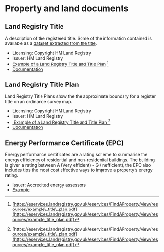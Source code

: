 # Property and land documents

## Land Registry Title

A description of the registered title. Some of the information contained is available as a [dataset extracted from the title](https://use-land-property-data.service.gov.uk/datasets/nps/tech-spec/3).

* Licensing: Copyright HM Land Registry
* Issuer: HM Land Registry
* [Example of a Land Registry Title and Title Plan](examples/illustrative-title-register.png) [^1]
* [Documentation](https://www.gov.uk/government/publications/how-to-read-a-title-register-and-title-plan/how-to-read-a-title-register)

## Land Registry Title Plan

Land Registry Title Plans show the the approximate boundary for a register title on an ordinance survey map.

* Licensing: Copyright HM Land Registry
* Issuer: HM Land Registry
* [ Example of a Land Registry Title and Title Plan ](examples/example_title_plan.pdf)[^2]
* [Documentation](https://www.gov.uk/government/publications/how-to-read-a-title-register-and-title-plan/how-to-read-a-title-plan)

## Energy Performance Certificate (EPC)
Energy performance certificates are a rating scheme to summarise the energy efficiency of residential and non-residential buildings. The building is given a rating between A (Very efficient) - G (Inefficient), the EPC also includes tips the most cost effective ways to improve a property’s energy rating.

* Issuer: Accredited energy assessors
* [Example](example_epc.pdf)



[^1]:	[https://eservices.landregistry.gov.uk/eservices/FindAProperty/view/resources/example\_title\_plan.pdf](https://eservices.landregistry.gov.uk/eservices/FindAProperty/view/resources/example_title_plan.pdf)

[^2]:	[https://eservices.landregistry.gov.uk/eservices/FindAProperty/view/resources/example\_title\_plan.pdf](https://eservices.landregistry.gov.uk/eservices/FindAProperty/view/resources/example_title_plan.pdf)